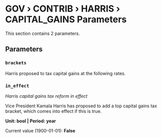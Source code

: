 # GOV › CONTRIB › HARRIS › CAPITAL_GAINS Parameters

This section contains 2 parameters.

## Parameters

### `brackets`

Harris proposed to tax capital gains at the following rates.


### `in_effect`
*Harris capital gains tax reform in effect*

Vice President Kamala Harris has proposed to add a top capital gains tax bracket, which comes into effect if this is true.

**Unit: bool | Period: year**

Current value (1900-01-01): **False**

